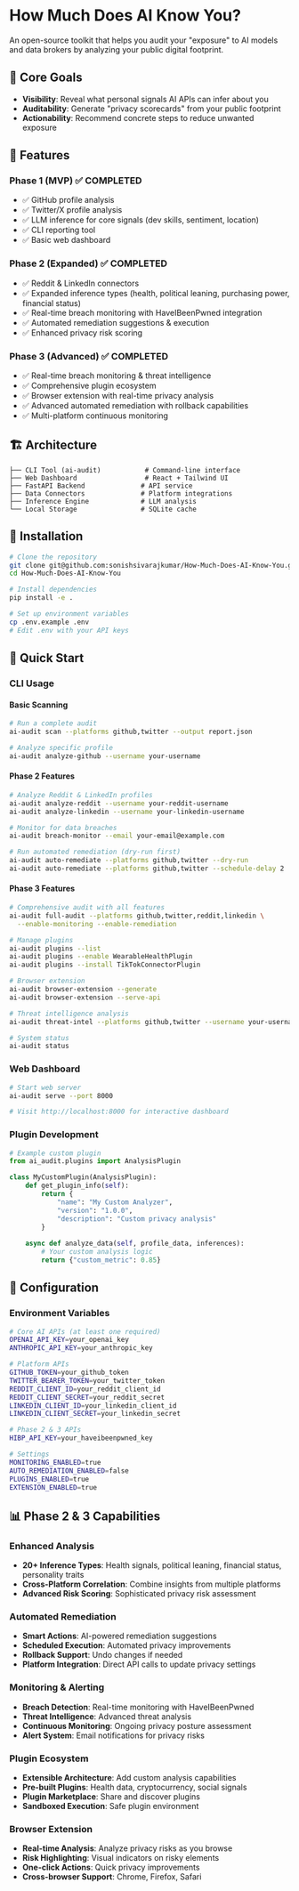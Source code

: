 # How Much Does AI Know You?

An open-source toolkit that helps you audit your "exposure" to AI models and data brokers by analyzing your public digital footprint.

## 🎯 Core Goals

- **Visibility**: Reveal what personal signals AI APIs can infer about you
- **Auditability**: Generate "privacy scorecards" from your public footprint  
- **Actionability**: Recommend concrete steps to reduce unwanted exposure

## 🚀 Features

### Phase 1 (MVP) ✅ COMPLETED
- ✅ GitHub profile analysis
- ✅ Twitter/X profile analysis  
- ✅ LLM inference for core signals (dev skills, sentiment, location)
- ✅ CLI reporting tool
- ✅ Basic web dashboard

### Phase 2 (Expanded) ✅ COMPLETED
- ✅ Reddit & LinkedIn connectors
- ✅ Expanded inference types (health, political leaning, purchasing power, financial status)
- ✅ Real-time breach monitoring with HaveIBeenPwned integration
- ✅ Automated remediation suggestions & execution
- ✅ Enhanced privacy risk scoring

### Phase 3 (Advanced) ✅ COMPLETED  
- ✅ Real-time breach monitoring & threat intelligence
- ✅ Comprehensive plugin ecosystem
- ✅ Browser extension with real-time privacy analysis
- ✅ Advanced automated remediation with rollback capabilities
- ✅ Multi-platform continuous monitoring

## 🏗️ Architecture

```
├── CLI Tool (ai-audit)           # Command-line interface
├── Web Dashboard                 # React + Tailwind UI
├── FastAPI Backend              # API service
├── Data Connectors              # Platform integrations
├── Inference Engine             # LLM analysis
└── Local Storage                # SQLite cache
```

## 🔧 Installation

```bash
# Clone the repository
git clone git@github.com:sonishsivarajkumar/How-Much-Does-AI-Know-You.git
cd How-Much-Does-AI-Know-You

# Install dependencies
pip install -e .

# Set up environment variables
cp .env.example .env
# Edit .env with your API keys
```

## 🚀 Quick Start

### CLI Usage

#### Basic Scanning
```bash
# Run a complete audit
ai-audit scan --platforms github,twitter --output report.json

# Analyze specific profile
ai-audit analyze-github --username your-username
```

#### Phase 2 Features
```bash
# Analyze Reddit & LinkedIn profiles
ai-audit analyze-reddit --username your-reddit-username
ai-audit analyze-linkedin --username your-linkedin-username

# Monitor for data breaches
ai-audit breach-monitor --email your-email@example.com

# Run automated remediation (dry-run first)
ai-audit auto-remediate --platforms github,twitter --dry-run
ai-audit auto-remediate --platforms github,twitter --schedule-delay 2
```

#### Phase 3 Features
```bash
# Comprehensive audit with all features
ai-audit full-audit --platforms github,twitter,reddit,linkedin \
  --enable-monitoring --enable-remediation

# Manage plugins
ai-audit plugins --list
ai-audit plugins --enable WearableHealthPlugin
ai-audit plugins --install TikTokConnectorPlugin

# Browser extension
ai-audit browser-extension --generate
ai-audit browser-extension --serve-api

# Threat intelligence analysis
ai-audit threat-intel --platforms github,twitter --username your-username

# System status
ai-audit status
```

### Web Dashboard

```bash
# Start web server
ai-audit serve --port 8000

# Visit http://localhost:8000 for interactive dashboard
```

### Plugin Development

```python
# Example custom plugin
from ai_audit.plugins import AnalysisPlugin

class MyCustomPlugin(AnalysisPlugin):
    def get_plugin_info(self):
        return {
            "name": "My Custom Analyzer",
            "version": "1.0.0",
            "description": "Custom privacy analysis"
        }
    
    async def analyze_data(self, profile_data, inferences):
        # Your custom analysis logic
        return {"custom_metric": 0.85}
```

## 🔧 Configuration

### Environment Variables

```bash
# Core AI APIs (at least one required)
OPENAI_API_KEY=your_openai_key
ANTHROPIC_API_KEY=your_anthropic_key

# Platform APIs
GITHUB_TOKEN=your_github_token
TWITTER_BEARER_TOKEN=your_twitter_token
REDDIT_CLIENT_ID=your_reddit_client_id
REDDIT_CLIENT_SECRET=your_reddit_secret
LINKEDIN_CLIENT_ID=your_linkedin_client_id
LINKEDIN_CLIENT_SECRET=your_linkedin_secret

# Phase 2 & 3 APIs
HIBP_API_KEY=your_haveibeenpwned_key

# Settings
MONITORING_ENABLED=true
AUTO_REMEDIATION_ENABLED=false
PLUGINS_ENABLED=true
EXTENSION_ENABLED=true
```

## 📊 Phase 2 & 3 Capabilities

### Enhanced Analysis
- **20+ Inference Types**: Health signals, political leaning, financial status, personality traits
- **Cross-Platform Correlation**: Combine insights from multiple platforms
- **Advanced Risk Scoring**: Sophisticated privacy risk assessment

### Automated Remediation
- **Smart Actions**: AI-powered remediation suggestions
- **Scheduled Execution**: Automated privacy improvements
- **Rollback Support**: Undo changes if needed
- **Platform Integration**: Direct API calls to update privacy settings

### Monitoring & Alerting
- **Breach Detection**: Real-time monitoring with HaveIBeenPwned
- **Threat Intelligence**: Advanced threat analysis
- **Continuous Monitoring**: Ongoing privacy posture assessment
- **Alert System**: Email notifications for privacy risks

### Plugin Ecosystem
- **Extensible Architecture**: Add custom analysis capabilities
- **Pre-built Plugins**: Health data, cryptocurrency, social signals
- **Plugin Marketplace**: Share and discover plugins
- **Sandboxed Execution**: Safe plugin environment

### Browser Extension
- **Real-time Analysis**: Analyze privacy risks as you browse
- **Risk Highlighting**: Visual indicators on risky elements
- **One-click Actions**: Quick privacy improvements
- **Cross-browser Support**: Chrome, Firefox, Safari
````

